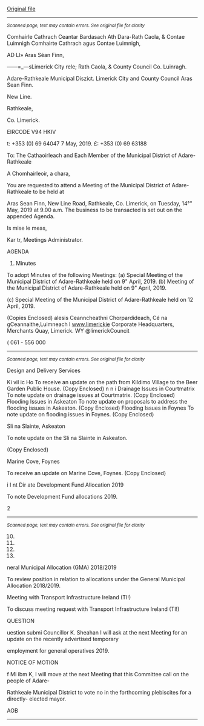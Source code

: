 [Original file](https://www.limerick.ie/sites/default/files/media/documents/2019-05/00%20Agenda%2014th%20May%2C%202019.pdf)

---
*<small>Scanned page, text may contain errors. See original file for clarity</small>*  

Comhairle Cathrach Ceantar Bardasach Ath Dara-Rath Caola,
& Contae Luimnigh Comhairte Cathrach agus Contae Luimnigh,

AD Ll» Aras Séan Finn,

——=_—sLimerick City rele;
Rath Caola,
& County Council Co. Luinragh.

Adare-Rathkeale Municipal Diszict.
Limerick City and County Council
Aras Sean Finn.

New Line.

Rathkeale,

Co. Limerick.

EIRCODE V94 HKIV

t: +353 (0) 69 64047
7 May, 2019. £: +353 (0) 69 63188

To: The Cathaoirleach and Each Member of the Municipal District of Adare-
Rathkeale

A Chomhairleoir, a chara,

You are requested to attend a Meeting of the Municipal District of Adare-Rathkeale to be held at

Aras Sean Finn, New Line Road, Rathkeale, Co. Limerick, on Tuesday, 14°" May, 2019 at 9.00 a.m.
The business to be transacted is set out on the appended Agenda.

Is mise le meas,

Kar tr,
Meetings Administrator.

AGENDA
1. Minutes

To adopt Minutes of the following Meetings:
(a) Special Meeting of the Municipal District of Adare-Rathkeale held on 9" April, 2019.
(b) Meeting of the Municipal District of Adare-Rathkeale held on 9" April, 2019.

(c) Special Meeting of the Municipal District of Adare-Rathkeale held on 12 April, 2019.

(Copies Enclosed)
alesis
Ceanncheathni Chorpardideach, Cé na gCeannaithe,Luimneach l www.limerickie
Corporate Headquarters, Merchants Quay, Limerick. WY @limerickCouncit

( 061 - 556 000


---
*<small>Scanned page, text may contain errors. See original file for clarity</small>*  

Design and Delivery Services

Ki vil ic Ho
To receive an update on the path from Kildimo Village to the Beer Garden Public House.
(Copy Enclosed)
n n i
Drainage Issues in Courtmatrix
To note update on drainage issues at Courtmatrix.
(Copy Enclosed)
Flooding Issues in Askeaton
To note update on proposals to address the flooding issues in Askeaton.
(Copy Enclosed)
Flooding Issues in Foynes
To note update on flooding issues in Foynes.
(Copy Enclosed)

Sli na Slainte, Askeaton

To note update on the Sli na Slainte in Askeaton.

(Copy Enclosed)

Marine Cove, Foynes

To receive an update on Marine Cove, Foynes.
(Copy Enclosed)

i I nt Dir ate
Development Fund Allocation 2019

To note Development Fund allocations 2019.

2


---
*<small>Scanned page, text may contain errors. See original file for clarity</small>*  

10.

11.

12.

13.

neral Municipal Allocation (GMA) 2018/2019

To review position in relation to allocations under the General Municipal Allocation
2018/2019.

Meeting with Transport Infrastructure Ireland (TI!)

To discuss meeting request with Transport Infrastructure Ireland (TI!)

QUESTION

uestion submi Councillor K. Sheahan
I will ask at the next Meeting for an update on the recently advertised temporary

employment for general operatives 2019.

NOTICE OF MOTION

f Mi ibm K,
I will move at the next Meeting that this Committee call on the people of Adare-

Rathkeale Municipal District to vote no in the forthcoming plebiscites for a directly-
elected mayor.

AOB


---
